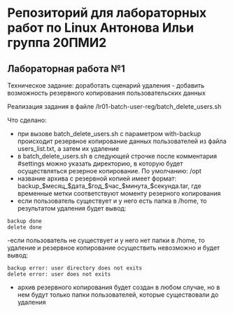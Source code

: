 # Репозиторий для лабораторных работ по Linux Антонова Ильи группа 20ПМИ2
## Лабораторная работа №1

Техническое задание: доработать сценарий удаления - добавить возможность резервного копирования
пользовательских данных

Реализация задания в файле /lr01-batch-user-reg/batch_delete_users.sh

Что сделано:
- при вызове batch_delete_users.sh с параметром with-backup происходит резервное копирование 
данных пользователей из файла users_list.txt, а затем их удаление 
- в batch_delete_users.sh в следующей строчке после комментария #settings можно указать директорию,
в которую будет осуществляться резерное копирование. По умолчанию: /opt
- название архива с резервной копией имеет формат: backup_$месяц_$дата_$год_$час_$минута_$секунда.tar,
где временные метки соответствуют моменту резерного копирования
- если пользователь существует и у него есть папка в /home, то результатом удаления будет вывод:
```
backup done
delete done
```
-если пользователь не существует и у него нет папки в /home, то удаление и резервное копирование
осуществить невозможно и будет вывод:
```
backup error: user directory does not exits
delete error: user does not exits
```
- архив резервного копирования будет создан в любом случае, но в нем будут только папки пользователей,
которые существовали до удаления
